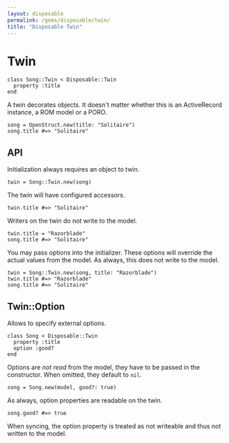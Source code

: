 ```yaml
---
layout: disposable
permalink: /gems/disposable/twin/
title: "Disposable Twin"
---
```


# Twin


	class Song::Twin < Disposable::Twin
	  property :title
	end


A twin decorates objects. It doesn't matter whether this is an ActiveRecord instance, a ROM model or a PORO.


	song = OpenStruct.new(title: "Solitaire")
	song.title #=> "Solitaire"


## API

Initialization always requires an object to twin.


	twin = Song::Twin.new(song)


The twin will have configured accessors.


	twin.title #=> "Solitaire"


Writers on the twin do not write to the model.


	twin.title = "Razorblade"
	song.title #=> "Solitaire"


You may pass options into the initializer. These options will override the actual values from the model. As always, this does not write to the model.


	twin = Song::Twin.new(song, title: "Razorblade")
	twin.title #=> "Razorblade"
	song.title #=> "Solitaire"


## Twin::Option

Allows to specify external options.


	class Song < Disposable::Twin
	  property :title
	  option :good?
	end


Options are _not read_ from the model, they have to be passed in the constructor. When omitted, they default to `nil`.


	song = Song.new(model, good?: true)


As always, option properties are readable on the twin.


	song.good? #=> true


When syncing, the option property is treated as not writeable and thus not written to the model.